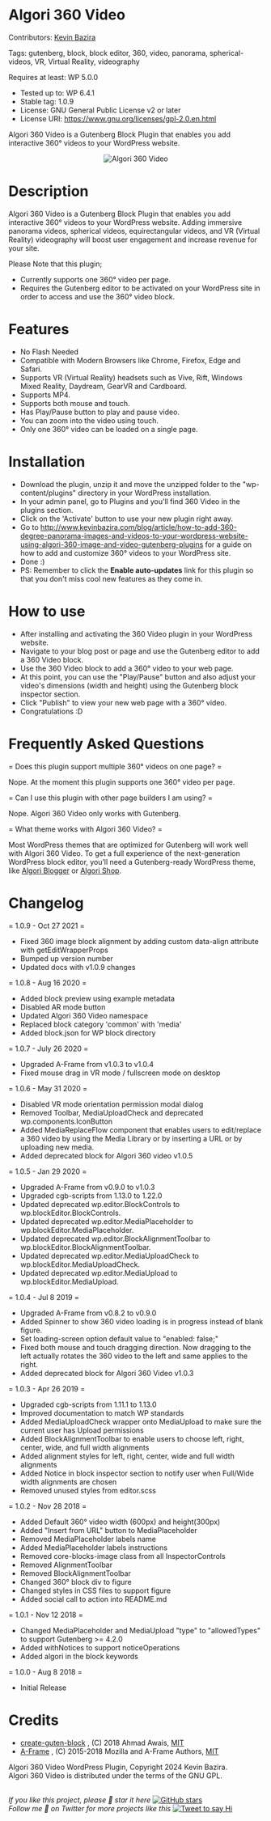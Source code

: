 # Algori 360 Video 

Contributors: [Kevin Bazira](http://kevinbazira.com)

Tags: gutenberg, block, block editor, 360, video, panorama, spherical-videos, VR, Virtual Reality, videography

Requires at least: WP 5.0.0
* Tested up to: WP 6.4.1
* Stable tag: 1.0.9
* License: GNU General Public License v2 or later
* License URI: https://www.gnu.org/licenses/gpl-2.0.en.html

Algori 360 Video is a Gutenberg Block Plugin that enables you add interactive 360° videos to your WordPress website. 

<p align="center">
  <img src="https://ps.w.org/360-video/assets/screenshot-1.gif" alt="Algori 360 Video">
</p>

# Description 

Algori 360 Video is a Gutenberg Block Plugin that enables you add interactive 360° videos to your WordPress website. Adding immersive panorama videos, spherical videos, equirectangular videos, and VR (Virtual Reality) videography will boost user engagement and increase revenue for your site.

Please Note that this plugin; 
* Currently supports one 360° video per page.
* Requires the Gutenberg editor to be activated on your WordPress site in order to access and use the 360° video block.

# Features

* No Flash Needed
* Compatible with Modern Browsers like Chrome, Firefox, Edge and Safari.
* Supports VR (Virtual Reality) headsets such as Vive, Rift, Windows Mixed Reality, Daydream, GearVR and Cardboard.
* Supports MP4.
* Supports both mouse and touch.
* Has Play/Pause button to play and pause video.
* You can zoom into the video using touch.
* Only one 360° video can be loaded on a single page.

# Installation

* Download the plugin, unzip it and move the unzipped folder to the "wp-content/plugins" directory in your WordPress installation.
* In your admin panel, go to Plugins and you'll find 360 Video in the plugins section.
* Click on the 'Activate' button to use your new plugin right away.
* Go to http://www.kevinbazira.com/blog/article/how-to-add-360-degree-panorama-images-and-videos-to-your-wordpress-website-using-algori-360-image-and-video-gutenberg-plugins for a guide on how to add and customize 360° videos to your WordPress site.
* Done :)
* PS: Remember to click the **Enable auto-updates** link for this plugin so that you don't miss cool new features as they come in.

# How to use 

* After installing and activating the 360 Video plugin in your WordPress website.
* Navigate to your blog post or page and use the Gutenberg editor to add a 360 Video block.
* Use the 360 Video block to add a 360° video to your web page.
* At this point, you can use the "Play/Pause" button and also adjust your video's dimensions (width and height) using the Gutenberg block inspector section.
* Click "Publish" to view your new web page with a 360° video.
* Congratulations :D

# Frequently Asked Questions 

= Does this plugin support multiple 360° videos on one page? =

Nope. At the moment this plugin supports one 360° video per page.

= Can I use this plugin with other page builders I am using? =

Nope. Algori 360 Video only works with Gutenberg.

= What theme works with Algori 360 Video? =

Most WordPress themes that are optimized for Gutenberg will work well with Algori 360 Video. To get a full experience of the next-generation WordPress block editor, you’ll need a Gutenberg-ready WordPress theme, like [Algori Blogger](https://wordpress.org/themes/algori-blogger/) or [Algori Shop](https://wordpress.org/themes/algori-shop/).

# Changelog 

= 1.0.9 - Oct 27 2021 =
* Fixed 360 image block alignment by adding custom data-align attribute with getEditWrapperProps
* Bumped up version number
* Updated docs with v1.0.9 changes

= 1.0.8 - Aug 16 2020 =
* Added block preview using example metadata
* Disabled AR mode button
* Updated Algori 360 Video namespace
* Replaced block category 'common' with 'media'
* Added block.json for WP block directory

= 1.0.7 - July 26 2020 =
* Upgraded A-Frame from v1.0.3 to v1.0.4
* Fixed mouse drag in VR mode / fullscreen mode on desktop

= 1.0.6 - May 31 2020 =
* Disabled VR mode orientation permission modal dialog
* Removed Toolbar, MediaUploadCheck and deprecated wp.components.IconButton
* Added MediaReplaceFlow component that enables users to edit/replace a 360 video by using the Media Library or by inserting a URL or by uploading new media.
* Added deprecated block for Algori 360 video v1.0.5

= 1.0.5 - Jan 29 2020 =
* Upgraded A-Frame from v0.9.0 to v1.0.3
* Upgraded cgb-scripts from 1.13.0 to 1.22.0
* Updated deprecated wp.editor.BlockControls to wp.blockEditor.BlockControls.
* Updated deprecated wp.editor.MediaPlaceholder to wp.blockEditor.MediaPlaceholder.
* Updated deprecated wp.editor.BlockAlignmentToolbar to wp.blockEditor.BlockAlignmentToolbar.
* Updated deprecated wp.editor.MediaUploadCheck to wp.blockEditor.MediaUploadCheck.
* Updated deprecated wp.editor.MediaUpload to wp.blockEditor.MediaUpload.

= 1.0.4 - Jul 8 2019 =
* Upgraded A-Frame from v0.8.2 to v0.9.0
* Added Spinner to show 360 video loading is in progress instead of blank figure.
* Set loading-screen option default value to "enabled: false;"
* Fixed both mouse and touch dragging direction. Now dragging to the left actually rotates the 360 video to the left and same applies to the right.
* Added deprecated block for Algori 360 Video v1.0.3

= 1.0.3 - Apr 26 2019 =
* Upgraded cgb-scripts from 1.11.1 to 1.13.0
* Improved documentation to match WP standards
* Added MediaUploadCheck wrapper onto MediaUpload to make sure the current user has Upload permissions
* Added BlockAlignmentToolbar to enable users to choose left, right, center, wide, and full width alignments
* Added alignment styles for left, right, center, wide and full width alignments
* Added Notice in block inspector section to notify user when Full/Wide width alignments are chosen
* Removed unused styles from editor.scss

= 1.0.2 - Nov 28 2018 =
* Added Default 360° video width (600px) and height(300px)
* Added "Insert from URL" button to MediaPlaceholder
* Removed MediaPlaceholder labels name
* Added MediaPlaceholder labels instructions
* Removed core-blocks-image class from all InspectorControls
* Removed AlignmentToolbar
* Removed BlockAlignmentToolbar
* Changed 360° block div to figure
* Changed styles in CSS files to support figure
* Added social call to action into README.md

= 1.0.1 - Nov 12 2018 =
* Changed MediaPlaceholder and MediaUpload "type" to "allowedTypes" to support Gutenberg >= 4.2.0
* Added withNotices to support noticeOperations
* Added algori in the block keywords

= 1.0.0 - Aug 8 2018 =
* Initial Release

# Credits

* [create-guten-block](https://github.com/ahmadawais/create-guten-block) , (C) 2018 Ahmad Awais, [MIT](https://opensource.org/licenses/MIT)
* [A-Frame](https://aframe.io/) , (C) 2015-2018 Mozilla and A-Frame Authors, [MIT](https://opensource.org/licenses/MIT)

Algori 360 Video WordPress Plugin, Copyright 2024 Kevin Bazira.<br/>
Algori 360 Video is distributed under the terms of the GNU GPL.<br/><br/>


_If you like this project, please 🌟 star it here_ [![GitHub stars](https://img.shields.io/github/stars/kevinbazira/algori-360-video.svg?label=Stars&style=social)](https://github.com/kevinbazira/algori-360-video)
<br/>
_Follow me 👋 on Twitter for more projects like this_ [![Tweet to say Hi](https://img.shields.io/twitter/follow/kevinbazira.svg?style=social&label=Tweet%20@kevinbazira)](https://twitter.com/kevinbazira/)
